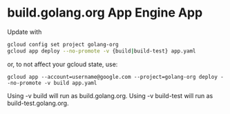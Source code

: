 # build.golang.org App Engine App

Update with

```sh
gcloud config set project golang-org
gcloud app deploy --no-promote -v {build|build-test} app.yaml
```

or, to not affect your gcloud state, use:

```
gcloud app --account=username@google.com --project=golang-org deploy --no-promote -v build app.yaml
```

Using -v build will run as build.golang.org.
Using -v build-test will run as build-test.golang.org.
